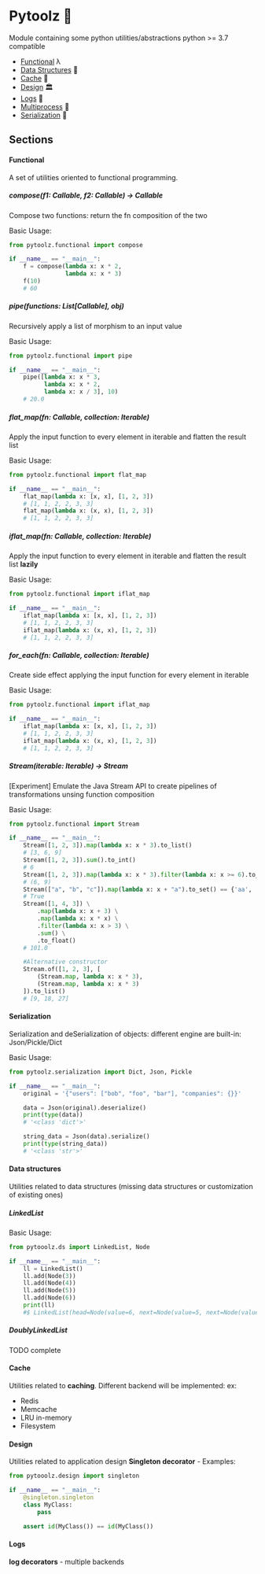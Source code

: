 # Pytoolz 🚀

Module containing some python utilities/abstractions
python >= 3.7 compatible

* [Functional](#functional) λ
* [Data Structures](#data-structures) 📂
* [Cache](#cache) 🚀
* [Design](#design) 🏛
* [Logs](#logs) 📖
* [Multiprocess](#multiprocess) 👯
* [Serialization](#serialization) 🤖

## Sections
#### Functional

A set of utilities oriented to functional programming.

##### compose(f1: Callable, f2: Callable) -> Callable
Compose two functions: return the fn composition of the two

Basic Usage:
```python
from pytoolz.functional import compose

if __name__ == "__main__":
    f = compose(lambda x: x * 2,
                lambda x: x * 3)
    f(10)
    # 60
```

##### pipe(functions: List[Callable], obj)
Recursively apply a list of morphism to an input value

Basic Usage:
```python
from pytoolz.functional import pipe

if __name__ == "__main__":
    pipe([lambda x: x * 3,
          lambda x: x * 2,
          lambda x: x / 3], 10)
    # 20.0
```

##### flat_map(fn: Callable, collection: Iterable)
Apply the input function to every element in iterable and flatten the result list

Basic Usage:
```python
from pytoolz.functional import flat_map

if __name__ == "__main__":
    flat_map(lambda x: [x, x], [1, 2, 3])
    # [1, 1, 2, 2, 3, 3]
    flat_map(lambda x: (x, x), [1, 2, 3])
    # [1, 1, 2, 2, 3, 3]
```

##### iflat_map(fn: Callable, collection: Iterable)
Apply the input function to every element in iterable and flatten the result list **lazily**

Basic Usage:
```python
from pytoolz.functional import iflat_map

if __name__ == "__main__":
    iflat_map(lambda x: [x, x], [1, 2, 3])
    # [1, 1, 2, 2, 3, 3]
    iflat_map(lambda x: (x, x), [1, 2, 3])
    # [1, 1, 2, 2, 3, 3]
```


##### for_each(fn: Callable, collection: Iterable)
Create side effect applying the input function for every element in iterable

Basic Usage:
```python
from pytoolz.functional import iflat_map

if __name__ == "__main__":
    iflat_map(lambda x: [x, x], [1, 2, 3])
    # [1, 1, 2, 2, 3, 3]
    iflat_map(lambda x: (x, x), [1, 2, 3])
    # [1, 1, 2, 2, 3, 3]
```



##### Stream(iterable: Iterable) -> Stream
[Experiment] Emulate the Java Stream API to create pipelines of transformations unsing function composition

Basic Usage:
```python
from pytoolz.functional import Stream

if __name__ == "__main__":
    Stream([1, 2, 3]).map(lambda x: x * 3).to_list()
    # [3, 6, 9]
    Stream([1, 2, 3]).sum().to_int()
    # 6
    Stream([1, 2, 3]).map(lambda x: x * 3).filter(lambda x: x >= 6).to_tuple()
    # (6, 9)
    Stream(["a", "b", "c"]).map(lambda x: x + "a").to_set() == {'aa', 'ba', 'ca'}
    # True
    Stream([1, 4, 3]) \
        .map(lambda x: x + 3) \
        .map(lambda x: x * x) \
        .filter(lambda x: x > 3) \
        .sum() \
        .to_float()
    # 101.0

    #Alternative constructor
    Stream.of([1, 2, 3], [
        (Stream.map, lambda x: x * 3),
        (Stream.map, lambda x: x * 3)
    ]).to_list()
    # [9, 18, 27]
```

#### Serialization

Serialization and deSerialization of objects:
different engine are built-in: Json/Pickle/Dict

Basic Usage:
```python
from pytoolz.serialization import Dict, Json, Pickle

if __name__ == "__main__":
    original = '{"users": ["bob", "foo", "bar"], "companies": {}}'

    data = Json(original).deserialize()
    print(type(data))
    # '<class 'dict'>'

    string_data = Json(data).serialize()
    print(type(string_data))
    # '<class 'str'>'
```

#### Data structures
Utilities related to data structures (missing data structures or customization of existing ones) 

##### LinkedList 

Basic Usage:
```python
from pytooolz.ds import LinkedList, Node

if __name__ == "__main__":
    ll = LinkedList()
    ll.add(Node(3))
    ll.add(Node(4))
    ll.add(Node(5))
    ll.add(Node(6))
    print(ll)
    #$ LinkedList(head=Node(value=6, next=Node(value=5, next=Node(value=4, next=Node(value=3, next=None)))))
```

##### DoublyLinkedList

TODO complete

#### Cache
Utilities related to **caching**. Different backend will be implemented:
ex:
* Redis
* Memcache
* LRU in-memory
* Filesystem

#### Design
Utilities related to application design
**Singleton decorator** - Examples:
```python
from pytooolz.design import singleton

if __name__ == "__main__":
    @singleton.singleton
    class MyClass:
        pass

    assert id(MyClass()) == id(MyClass())
```

#### Logs
**log decorators**
    - multiple backends

